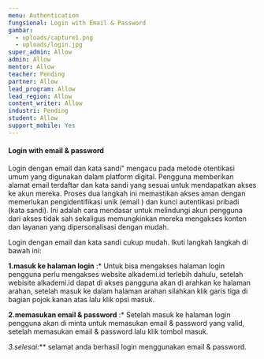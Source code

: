 ```yaml
---
menu: Authentication
fungsional: Login with Email & Password
gambar:
  - uploads/capture1.png
  - uploads/login.jpg
super_admin: Allow
admin: Allow
mentor: Allow
teacher: Pending
partner: Allow
lead_program: Allow
lead_region: Allow
content_writer: Allow
industri: Pending
student: Allow
support_mobile: Yes
---
```

#### Login with email & password

Login dengan email dan kata sandi" mengacu pada metode otentikasi umum yang digunakan dalam platform digital. Pengguna memberikan alamat email terdaftar dan kata sandi yang sesuai untuk mendapatkan akses ke akun mereka. Proses dua langkah ini memastikan akses aman dengan memerlukan pengidentifikasi unik (email  ) dan kunci autentikasi pribadi (kata sandi). Ini adalah cara mendasar untuk melindungi akun pengguna dari akses tidak sah sekaligus memungkinkan mereka mengakses konten dan layanan yang dipersonalisasi dengan mudah.

Login dengan email dan kata sandi cukup mudah. Ikuti langkah langkah di bawah ini:

**1﻿.masuk ke halaman login** :* Untuk bisa mengakses halaman login pengguna perlu mengakses website alkademi.id  terlebih dahulu, setelah webisite alkademi.id dapat di akses pangguna akan di arahkan ke halaman arahan, setelah masuk ke dalam halaman arahan silahkan klik garis tiga di bagian pojok kanan atas lalu klik opsi masuk.

**2.memasukan email & password** :* S﻿etelah masuk ke halaman login pengguna akan di minta untuk memasukan  email & password yang valid, s﻿etelah memasukan email & password  lalu klik tombol masuk.

**3﻿.selesai*:*** selamat anda berhasil  login menggunakan email & password.